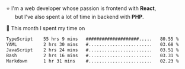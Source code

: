 ⭐ I'm a web developer whose passion is frontend with <b>React</b>,<br/>
&nbsp; &nbsp; &nbsp; but I've also spent a lot of time in backend with <b>PHP</b>.

📅 This month I spent my time on

<!--START_SECTION:waka-->

```txt
TypeScript    55 hrs 9 mins   ####################.....   80.55 %
YAML          2 hrs 30 mins   #........................   03.68 %
JavaScript    2 hrs 24 mins   #........................   03.51 %
Bash          2 hrs 16 mins   #........................   03.31 %
Markdown      1 hr 31 mins    #........................   02.23 %
```

<!--END_SECTION:waka-->
